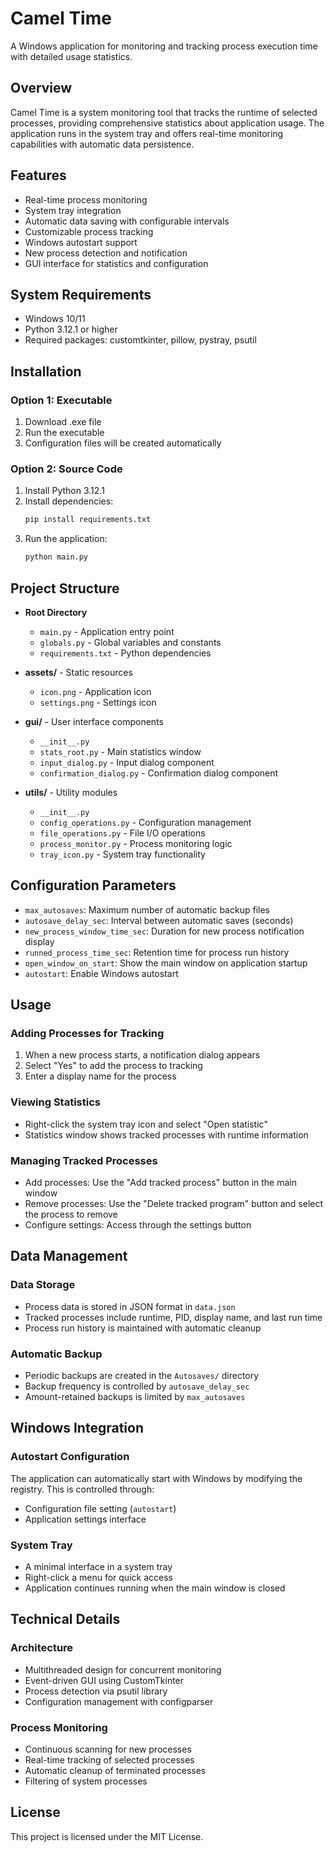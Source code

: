 # Camel Time

A Windows application for monitoring and tracking process execution time with detailed usage statistics.

## Overview

Camel Time is a system monitoring tool that tracks the runtime of selected processes, providing comprehensive statistics about application usage. The application runs in the system tray and offers real-time monitoring capabilities with automatic data persistence.

## Features

- Real-time process monitoring
- System tray integration
- Automatic data saving with configurable intervals
- Customizable process tracking
- Windows autostart support
- New process detection and notification
- GUI interface for statistics and configuration

## System Requirements

- Windows 10/11
- Python 3.12.1 or higher
- Required packages: customtkinter, pillow, pystray, psutil

## Installation

### Option 1: Executable
1. Download .exe file
2. Run the executable
3. Configuration files will be created automatically

### Option 2: Source Code
1. Install Python 3.12.1
2. Install dependencies:
   ```bash
   pip install requirements.txt
   ```
3. Run the application:
   ```bash
   python main.py
   ```

## Project Structure

- **Root Directory**
  - `main.py` - Application entry point
  - `globals.py` - Global variables and constants
  - `requirements.txt` - Python dependencies

- **assets/** - Static resources
  - `icon.png` - Application icon
  - `settings.png` - Settings icon

- **gui/** - User interface components
  - `__init__.py`
  - `stats_root.py` - Main statistics window
  - `input_dialog.py` - Input dialog component
  - `confirmation_dialog.py` - Confirmation dialog component

- **utils/** - Utility modules
  - `__init__.py`
  - `config_operations.py` - Configuration management
  - `file_operations.py` - File I/O operations
  - `process_monitor.py` - Process monitoring logic
  - `tray_icon.py` - System tray functionality



## Configuration Parameters

- `max_autosaves`: Maximum number of automatic backup files
- `autosave_delay_sec`: Interval between automatic saves (seconds)
- `new_process_window_time_sec`: Duration for new process notification display
- `runned_process_time_sec`: Retention time for process run history
- `open_window_on_start`: Show the main window on application startup
- `autostart`: Enable Windows autostart

## Usage

### Adding Processes for Tracking
1. When a new process starts, a notification dialog appears
2. Select "Yes" to add the process to tracking
3. Enter a display name for the process

### Viewing Statistics
- Right-click the system tray icon and select "Open statistic"
- Statistics window shows tracked processes with runtime information

### Managing Tracked Processes
- Add processes: Use the "Add tracked process" button in the main window
- Remove processes: Use the "Delete tracked program" button and select the process to remove
- Configure settings: Access through the settings button

## Data Management

### Data Storage
- Process data is stored in JSON format in `data.json`
- Tracked processes include runtime, PID, display name, and last run time
- Process run history is maintained with automatic cleanup

### Automatic Backup
- Periodic backups are created in the `Autosaves/` directory
- Backup frequency is controlled by `autosave_delay_sec`
- Amount-retained backups is limited by `max_autosaves`

## Windows Integration

### Autostart Configuration
The application can automatically start with Windows by modifying the registry. This is controlled through:
- Configuration file setting (`autostart`)
- Application settings interface

### System Tray
- A minimal interface in a system tray
- Right-click a menu for quick access
- Application continues running when the main window is closed


## Technical Details

### Architecture
- Multithreaded design for concurrent monitoring
- Event-driven GUI using CustomTkinter
- Process detection via psutil library
- Configuration management with configparser

### Process Monitoring
- Continuous scanning for new processes
- Real-time tracking of selected processes
- Automatic cleanup of terminated processes
- Filtering of system processes

## License

This project is licensed under the MIT License.
